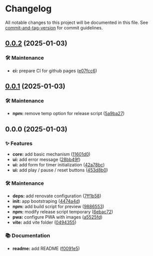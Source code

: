 # Changelog

All notable changes to this project will be documented in this file. See [commit-and-tag-version](https://github.com/absolute-version/commit-and-tag-version) for commit guidelines.

## [0.0.2](https://github.com/dimitrilahaye/time-spend/compare/v0.0.1...v0.0.2) (2025-01-03)


### 🛠️ Maintenance

* **ci:** prepare CI for github pages ([e07fcc6](https://github.com/dimitrilahaye/time-spend/commit/e07fcc6d233f539c520db885a6ffb44be744a58a))

## [0.0.1](https://github.com/dimitrilahaye/time-spend/compare/v0.0.0...v0.0.1) (2025-01-03)


### 🛠️ Maintenance

* **npm:** remove temp option for release script ([5a9ba27](https://github.com/dimitrilahaye/time-spend/commit/5a9ba27b2946f28668f4dc20a291907355230657))

## 0.0.0 (2025-01-03)


### ✨ Features

* **core:** add basic mechanism ([11601d0](https://github.com/dimitrilahaye/time-spend/commit/11601d045b5476c869b1f8fc77fafbd3d0e6a663))
* **ui:** add error message ([28bb49f](https://github.com/dimitrilahaye/time-spend/commit/28bb49fb7caa728697651343f99de907e1625a09))
* **ui:** add form for timer initialization ([42a78bc](https://github.com/dimitrilahaye/time-spend/commit/42a78bcc7e71411a63fc02643e9634e6f0937bc8))
* **ui:** add play / pause / reset buttons ([453d8b0](https://github.com/dimitrilahaye/time-spend/commit/453d8b05cdbb40a6852b4a0c38f5104d13b0851f))


### 🛠️ Maintenance

* **deps:** add renovate configuration ([7ff1b58](https://github.com/dimitrilahaye/time-spend/commit/7ff1b58391cb7e71c649965edaf86539d5b3c43a))
* **init:** app bootstraping ([4474a4d](https://github.com/dimitrilahaye/time-spend/commit/4474a4db1ffc4684d8751ff9f59d6a0dd0e38198))
* **npm:** add build script for preview ([9886553](https://github.com/dimitrilahaye/time-spend/commit/98865530e4c8c5e10d333add277f9fd7f1acbf97))
* **npm:** modify release script temporary ([6ebac72](https://github.com/dimitrilahaye/time-spend/commit/6ebac72ffe6be39281032b168bb4eefb3715ca4b))
* **pwa:** configure PWA with images ([a5525fd](https://github.com/dimitrilahaye/time-spend/commit/a5525fd36658a5d37353ade8c320a2949ed1b6fb))
* **vite:** add vite folder ([0494355](https://github.com/dimitrilahaye/time-spend/commit/04943555e445f49eedfdd7bb242f3f6ca3f88d8d))


### 📚 Documentation

* **readme:** add README ([f0091e5](https://github.com/dimitrilahaye/time-spend/commit/f0091e5760caf2f89c5495bc171a83847e961ce0))
